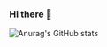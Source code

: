 ### Hi there 👋

![Anurag's GitHub stats](https://github-readme-stats.vercel.app/api?username=soukainna&theme=omni&show_icons=true)

<!--
**netscape-swega/netscape-swega** is a ✨ _special_ ✨ repository because its `README.md` (this file) appears on your GitHub profile.

Here are some ideas to get you started:

- 🔭 I’m currently working on ...
- 🌱 I’m currently learning ...
- 👯 I’m looking to collaborate on ...
- 🤔 I’m looking for help with ...
- 💬 Ask me about ...
- 📫 How to reach me: ...
- 😄 Pronouns: ...
- ⚡ Fun fact: ...
-->
